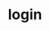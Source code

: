 ---
title: login
name: Login Project
desc: Login Project 
category: [Frontend]
language: [Javascript, Angular]
framework:
datum: 2021
img:
link: https://github.com/JoKraken/LoginProject
---